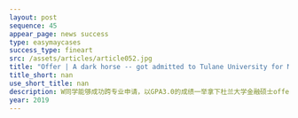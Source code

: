 ```yaml
---
layout: post
sequence: 45
appear_page: news success 
type: easymaycases
success_type: fineart
src: /assets/articles/article052.jpg
title: "Offer | A dark horse -- got admitted to Tulane University for MS in Finance with GPA 3.0"
title_short: nan
use_short_title: nan
description: W同学能够成功跨专业申请，以GPA3.0的成绩一举拿下杜兰大学金融硕士offer，离不开他个人对金融专业的热爱，加以易美团队匹配了含金量高的金融行业实习，实习内容涵盖制作企业财务分析报表，分析企业财务风险，深入财务分析与统计。优质实习工作弥补了W同学在GPA和标化成绩上的劣势，有效的人脉拓展让W同学接触到了众多业界前辈，开阔了视野。软性背景强化提升后的W同学，成功获得杜兰大学的青睐，最终斩获了高质量商学院金融硕士专业的录取。
year: 2019
---
```


